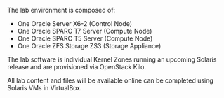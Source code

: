 The lab environment is composed of:
* One Oracle Server X6-2 (Control Node)
* One Oracle SPARC T7 Server (Compute Node)
* One Oracle SPARC T5 Server (Compute Node)
* One Oracle ZFS Storage ZS3 (Storage Appliance)

The lab software is individual Kernel Zones running an upcoming Solaris release and are provisioned via OpenStack Kilo.

All lab content and files will be available online can be completed using Solaris VMs in VirtualBox.
